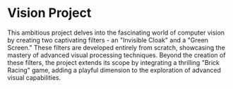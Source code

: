 # Vision Project
This ambitious project delves into the fascinating world of computer vision by creating two captivating filters - an "Invisible Cloak" and a "Green Screen." These filters are developed entirely from scratch, showcasing the mastery of advanced visual processing techniques. Beyond the creation of these filters, the project extends its scope by integrating a thrilling "Brick Racing" game, adding a playful dimension to the exploration of advanced visual capabilities.
